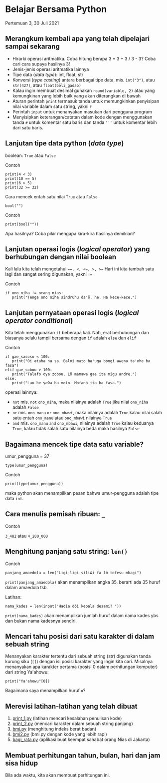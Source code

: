 # Belajar Bersama Python

Pertemuan 3, 30 Juli 2021


## Merangkum kembali apa yang telah dipelajari sampai sekarang

- Hirarki operasi aritmatika. Coba hitung berapa 3 * 3 + 3 / 3 - 3? Coba cari cara supaya hasilnya 3!
- Jenis-jenis operasi aritmatika lainnya
- Tipe data (_data type_): int, float, str
- Konversi (_type casting_) antara berbagai tipe data, mis. `int("3")`, atau `str(427)`, atau `float(böli_gadao)`
- Kalau ingin membuat desimal gunakan `round(variable, 2)` atau yang kemungkinan yang lebih baik yang akan diterangkan di bawah
- Aturan perintah `print` termasuk tanda untuk memungkinkan penyisipan nilai variable dalam satu string, yakni `f`
- Perintah `input` untuk menanyakan masukan dari pengguna program
- Menyisipkan keterangan/catatan dalam kode dengan menggunakan tanda `#` untuk komentar satu baris dan tanda `'''` untuk komentar lebih dari satu baris.


## Lanjutan tipe data python (_data type_)

boolean: `True` atau `False`

Contoh

```
print(4 < 3)
print(10 == 5)
print(6 > 5)
print(32 >= 32)
```

Cara mencek entah satu nilai `True` atau `False`

`bool("")`

Contoh

`print(bool(""))`

Apa hasilnya? Coba pikir mengapa kira-kira hasilnya demikian?


## Lanjutan operasi logis (_logical operator_) yang berhubungan dengan nilai boolean

Kali lalu kita telah mengetahui `==, <, <=, >, >=` Hari ini kita tambah satu lagi dan sangat sering digunakan, yakni `!=`

Contoh

```
if ono_niha != orang_nias:
   print("Tenga ono niha sindruhu da'ö, he. Ha kece-kece.")
```


## Lanjutan pernyataan operasi logis (_logical operator conditional_)

Kita telah menggunakan `if` beberapa kali. Nah, erat berhubungan dan biasanya selalu tampil bersama dengan `if` adalah `else` dan `elif`

Contoh

```
if gae_sasoso < 100:
   print("Oi ataha na sa. Baloi mato ha'uga bongi awena ta'ohe ba fasa")
elif gae_sobou > 100:
   print("Talafo oya zobou. Lö mamawa gae ita migu andre.")
else:
   print("Lau be yaŵa ba moto. Mofanö ita ba fasa.")
```

operasi lainnya:

- `not` mis. `not` `ono_niha`, maka nilainya adalah `True` jika nilai `ono_niha` adalah `False` 
- `or` mis. `ono_manu` `or` `ono_mbawi`, maka nilainya adalah `True` kalau nilai salah satu entah `ono_manu` atau `ono_mbawi` nilainya `True`
- `and` mis. `ono_manu` `and` `ono_mbawi`, nilainya adalah `True` kalau keduanya `True`, kalau tidak salah satu nilainya beda maka hasilnya `False`


## Bagaimana mencek tipe data satu variable?

umur_pengguna = 37

`type(umur_pengguna)`

Contoh

`print(type(umur_pengguna))`

maka python akan menampilkan pesan bahwa umur-pengguna adalah tipe data `int`.


## Cara menulis pemisah ribuan: `_`

Contoh

`3_482` atau `4_200_000`


## Menghitung panjang satu string: `len()`

Contoh

`panjang_amaedola = len("Ligi-ligi siliŵi fa lö tofesu mbagi")`

`print(panjang_amaedola)` akan menampilkan angka 35, berarti ada 35 huruf dalam amaedola tsb.

Latihan:

`nama_kades = len(input("Hadia döi kepala desami? "))`

`print(nama_kades)` akan menampilkan jumlah huruf dalam nama kades ybs dan bukan nama kadesnya sendiri.


## Mencari tahu posisi dari satu karakter di dalam sebuah string

Menanyakan karakter tertentu dari sebuah string (str) digunakan tanda kurung siku (`[]`) dengan isi posisi karakter yang ingin kita cari. Misalnya menanyakan apa karakter pertama (posisi 0 dalam perhitungan komputer) dari string Ya'ahowu:

`print("Ya'ahowu"[0])`

Bagaimana saya menampilkan huruf `u`?


## Merevisi latihan-latihan yang telah dibuat

1. [print_1.py](./latihan/print_1.py) (latihan mencari kesalahan penulisan kode)
2. [print_2.py](./latihan/print_2.py) (mencari karakter dalam sebuah string panjang)
3. [bmi.py](./latihan/bmi.py) (menghitung indeks berat badan)
4. [bmi2.py](./latihan/bmi2.py) (bmi.py dengan kode yang lebih rapi)
5. [bagi_rata.py](./latihan/bagi_rata.py) (aplikasi buat keempat sahabat orang Nias di Jakarta)


## Membuat perhitungan tahun, bulan, hari dan jam sisa hidup

Bila ada waktu, kita akan membuat perhitungan ini.



